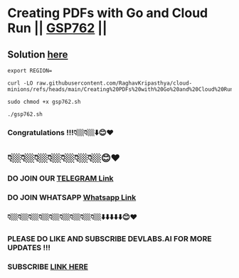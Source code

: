 # Creating PDFs with Go and Cloud Run || [GSP762](https://www.cloudskillsboost.google/focuses/14743?parent=catalog) ||

## Solution [here](https://youtu.be/RkogeVguoR4)


```
export REGION=
```
```
curl -LO raw.githubusercontent.com/RaghavKripasthya/cloud-minions/refs/heads/main/Creating%20PDFs%20with%20Go%20and%20Cloud%20Run/gsp762.sh

sudo chmod +x gsp762.sh

./gsp762.sh
```

### Congratulations !!!👇🏼👇🏼⬇️😊❤️
## 👇🏼👇🏼👇🏼👇🏼👇🏼👇🏼👇🏼😊❤️
### DO JOIN OUR [TELEGRAM Link](https://t.me/+VsYwuNuMI9NiNzM9) 
### DO JOIN WHATSAPP [Whatsapp Link](https://chat.whatsapp.com/BeGG0HXiM469i3WFMgm4qs)
### 👇🏼👇🏼👇🏼👇🏼👇🏼👇🏼👇🏼👇🏼👇🏼⬇️⬇️⬇️⬇️⬇️😊❤️
### PLEASE DO LIKE AND SUBSCRIBE DEVLABS.AI FOR MORE UPDATES !!!
### SUBSCRIBE [LINK HERE](https://www.youtube.com/channel/UCVFPYmP2CZvVmICxw7YHT8A)
